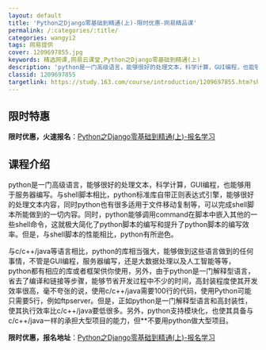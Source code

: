 ```yaml
---
layout: default
title: 'Python之Django零基础到精通(上)-限时优惠-网易精品课'
permalink: /:categories/:title/
categories: wangyi2
tags: 网易提供
cover: 1209697855.jpg
keywords: 精选网课,网易云课堂,Python之Django零基础到精通(上)
description: 'python是一门高级语言，能够很好的处理文本，科学计算，GUI编程，也能够用于服务器编写。与shell脚本相比，pyt'
classid: 1209697855
targetlink: https://study.163.com/course/introduction/1209697855.htm?share=1&shareId=1025206652&utm_campaign=share&utm_medium=iphoneShare&utm_source=&utm_u=1025206652
---
```


## 限时特惠

**限时优惠，火速报名**：[Python之Django零基础到精通(上)-报名学习](https://study.163.com/course/introduction/1209697855.htm?share=1&shareId=1025206652&utm_campaign=share&utm_medium=iphoneShare&utm_source=&utm_u=1025206652)

## 课程介绍

python是一门高级语言，能够很好的处理文本，科学计算，GUI编程，也能够用于服务器编写。与shell脚本相比，python标准库自带正则表达式引擎，能够很好的处理文本内容，同时python也有很多适用于文件移动复制等，可以完成shell脚本所能做到的一切内容。同时，python能够调用command在脚本中嵌入其他的一些shell命令，这就极大简化了python脚本的编写和提升了python脚本的编写效率。但是，与shell脚本的性能相比，python有所逊色。



与c/c++/java等语言相比，python的库相当强大，能够做到这些语言做到的任何事情，不管是GUI编程，服务器编写，还是大数据处理以及人工智能等等，python都有相应的库或者框架供你使用，另外，由于python是一门解释型语言，省去了编译和链接等步骤，能够节省开发过程中不少的时间，高封装程度使其开发效率很高，毫不夸张的说，使用c/c++/java需要100行的代码，使用Python可能只需要5行，例如ftpserver。但是，正如python是一门解释型语言和高封装性，使其执行效率比c/c++/java要低很多。另外，python支持模块化，也使其具备与c/c++/java一样的承担大型项目的能力，但**不要用python做大型项目。

**限时优惠，报名地址**：[Python之Django零基础到精通(上)-报名学习](https://study.163.com/course/introduction/1209697855.htm?share=1&shareId=1025206652&utm_campaign=share&utm_medium=iphoneShare&utm_source=&utm_u=1025206652)

